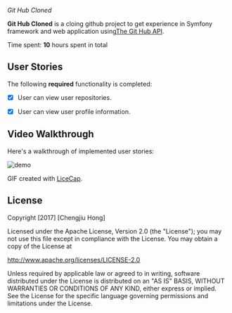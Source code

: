 *Git Hub Cloned*

**Git Hub Cloned** is a cloing github project to get experience in Symfony framework and web application using[The Git Hub API](https://api.github.com/users/username/#).

Time spent: **10** hours spent in total

## User Stories

The following **required** functionality is completed:

- [x] User can view user repositories.
- [x] User can view user profile information.


## Video Walkthrough 

Here's a walkthrough of implemented user stories:

![demo](https://cloud.githubusercontent.com/assets/15274466/23395761/2fd60c36-fd45-11e6-85be-573177c66c48.gif)

GIF created with [LiceCap](http://www.cockos.com/licecap/).


## License

Copyright [2017] [Chengjiu Hong]

Licensed under the Apache License, Version 2.0 (the "License");
you may not use this file except in compliance with the License.
You may obtain a copy of the License at

http://www.apache.org/licenses/LICENSE-2.0

Unless required by applicable law or agreed to in writing, software
distributed under the License is distributed on an "AS IS" BASIS,
WITHOUT WARRANTIES OR CONDITIONS OF ANY KIND, either express or implied.
See the License for the specific language governing permissions and
limitations under the License.
